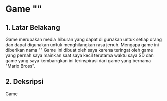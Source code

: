 # Game ""
## 1. Latar Belakang
  <p> Game merupakan media hiburan yang dapat di gunakan untuk setiap orang dan dapat digunakan untuk menghilangkan rasa jenuh. Mengapa game ini diberikan nama "" Game ini dibuat oleh saya karena teringat oleh game yang pernah saya mainkan saat saya kecil terutama waktu saya SD dan game yang saya kembangkan ini terinspirasi dari game yang bernama "Mario Bross". </p>
 
## 2. Deksripsi
  Game 
